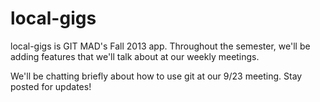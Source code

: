 local-gigs
==========

local-gigs is GIT MAD's Fall 2013 app. Throughout the semester, we'll be adding features that we'll talk about at our weekly meetings.

We'll be chatting briefly about how to use git at our 9/23 meeting. Stay posted for updates!

